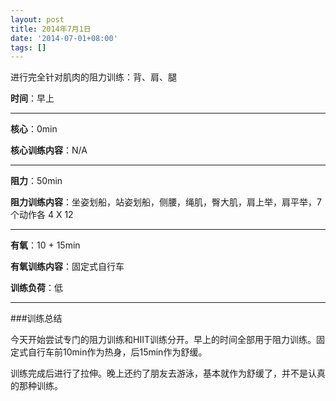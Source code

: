 ```yaml
---
layout: post
title: 2014年7月1日
date: '2014-07-01+08:00'
tags: [] 
---
```

进行完全针对肌肉的阻力训练：背、肩、腿

**时间**：早上

---

**核心**：0min

**核心训练内容**：N/A

---

**阻力**：50min

**阻力训练内容**：坐姿划船，站姿划船，侧腰，绳肌，臀大肌，肩上举，肩平举，7个动作各 4 X 12

---

**有氧**：10 + 15min

**有氧训练内容**：固定式自行车

**训练负荷**：低

---

###训练总结

今天开始尝试专门的阻力训练和HIIT训练分开。早上的时间全部用于阻力训练。固定式自行车前10min作为热身，后15min作为舒缓。

训练完成后进行了拉伸。晚上还约了朋友去游泳，基本就作为舒缓了，并不是认真的那种训练。

